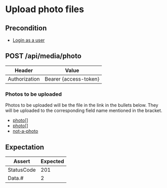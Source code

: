 # Upload photo files

## Precondition

* [Login as a user](../common/login-with-user-1.md)

## POST /api/media/photo

| Header | Value |
| - | - |
| Authorization | Bearer {access-token} |

### Photos to be uploaded

Photos to be uploaded will be the file in the link in the bullets below. They will be uploaded to the corresponding field name mentioned in the bracket.

* [photo[]](./docs/files/3x3.gif)
* [photo[]](./docs/files/lamps.png)
* [not-a-photo](./docs/files/simple-text.txt)

## Expectation

| Assert | Expected |
| - | - |
| StatusCode | 201 |
| Data.# | 2 |
